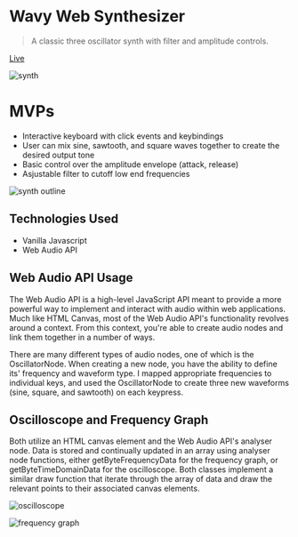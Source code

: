 # Wavy Web Synthesizer

> A classic three oscillator synth with filter and amplitude controls.

[Live](https://jm-riley.github.io/synthesizer/)

![synth](https://raw.githubusercontent.com/jm-riley/synthesizer/master/dist/synth_screenshot.png)

# MVPs

- Interactive keyboard with click events and keybindings
- User can mix sine, sawtooth, and square waves together to create the desired output tone
- Basic control over the amplitude envelope (attack, release)
- Asjustable filter to cutoff low end frequencies

![synth outline](https://raw.githubusercontent.com/jm-riley/synthesizer/master/dist/outline.png)

## Technologies Used

- Vanilla Javascript
- Web Audio API

## Web Audio API Usage

The Web Audio API is a high-level JavaScript API meant to provide a more powerful way to implement and interact with audio within web applications. Much like HTML Canvas, most of the Web Audio API's functionality revolves around a context. From this context, you're able to create audio nodes and link them together in a number of ways. 

There are many different types of audio nodes, one of which is the OscillatorNode. When creating a new node, you have the ability to define its' frequency and waveform type. I mapped appropriate frequencies to individual keys, and used the OscillatorNode to create three new waveforms (sine, square, and sawtooth) on each keypress. 

## Oscilloscope and Frequency Graph

Both utilize an HTML canvas element and the Web Audio API's analyser node. Data is stored and continually updated in an array using analyser node functions, either getByteFrequencyData for the frequency graph, or getByteTimeDomainData for the oscilloscope. Both classes implement a similar draw function that iterate through the array of data and draw the relevant points to their associated canvas elements.

![oscilloscope](https://raw.githubusercontent.com/jm-riley/synthesizer/master/dist/oscilloscope_gif.gif)

![frequency graph](https://raw.githubusercontent.com/jm-riley/synthesizer/master/dist/frequency_gif.gif)
